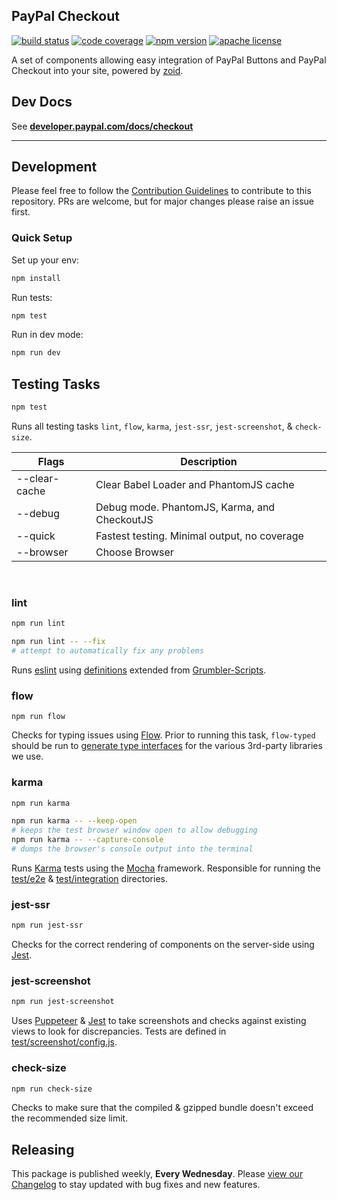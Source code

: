 ## PayPal Checkout

[![build status][build-badge]][build]
[![code coverage][coverage-badge]][coverage]
[![npm version][version-badge]][package]
[![apache license][license-badge]][license]

[build-badge]: https://img.shields.io/github/workflow/status/paypal/paypal-checkout-components/build?logo=github&style=flat-square
[build]: https://github.com/paypal/paypal-checkout-components/actions?query=workflow%3Abuild
[coverage-badge]: https://img.shields.io/codecov/c/github/paypal/paypal-checkout-components.svg?style=flat-square
[coverage]: https://codecov.io/github/paypal/paypal-checkout-components/
[version-badge]: https://img.shields.io/npm/v/@paypal/checkout-components.svg?style=flat-square
[package]: https://www.npmjs.com/package/@paypal/checkout-components
[license-badge]: https://img.shields.io/npm/l/@paypal/checkout-components.svg?style=flat-square
[license]: https://github.com/paypal/paypal-checkout-components/blob/main/LICENSE

A set of components allowing easy integration of PayPal Buttons and PayPal Checkout into your site, powered by
[zoid](https://github.com/krakenjs/zoid).

## Dev Docs

See [**developer.paypal.com/docs/checkout**](https://developer.paypal.com/docs/checkout/)

---

## Development

Please feel free to follow the [Contribution Guidelines](./CONTRIBUTING.md) to contribute to this repository. PRs are welcome, but for major changes please raise an issue first.

### Quick Setup

Set up your env:

```bash
npm install
```

Run tests:

```bash
npm test
```

Run in dev mode:

```bash
npm run dev
```

## Testing Tasks

```bash
npm test
```

Runs all testing tasks `lint`, `flow`, `karma`, `jest-ssr`, `jest-screenshot`, & `check-size`.

| Flags         | Description                                  |
| ------------- | -------------------------------------------- |
| --clear-cache | Clear Babel Loader and PhantomJS cache       |
| --debug       | Debug mode. PhantomJS, Karma, and CheckoutJS |
| --quick       | Fastest testing. Minimal output, no coverage |
| --browser     | Choose Browser                               |

&nbsp;

### lint

```bash
npm run lint

npm run lint -- --fix
# attempt to automatically fix any problems
```

Runs [eslint](https://eslint.org/) using [definitions](./.eslinter.js) extended from [Grumbler-Scripts](https://github.com/krakenjs/@krakenjs/grumbler-scripts/blob/main/config/.eslintrc-browser.js).

### flow

```
npm run flow
```

Checks for typing issues using [Flow](https://flow.org/). Prior to running this task, `flow-typed` should be run to [generate type interfaces](https://github.com/flow-typed/flow-typed) for the various 3rd-party libraries we use.

### karma

```bash
npm run karma

npm run karma -- --keep-open
# keeps the test browser window open to allow debugging
npm run karma -- --capture-console
# dumps the browser's console output into the terminal
```

Runs [Karma](https://mochajs.org/) tests using the [Mocha](https://mochajs.org/) framework. Responsible for running the [test/e2e](./test/e2e/) & [test/integration](./test/integration) directories.

### jest-ssr

```bash
npm run jest-ssr
```

Checks for the correct rendering of components on the server-side using [Jest](https://jestjs.io/).

### jest-screenshot

```bash
npm run jest-screenshot
```

Uses [Puppeteer](https://developers.google.com/web/tools/puppeteer) & [Jest](https://jestjs.io/) to take screenshots and checks against existing views to look for discrepancies. Tests are defined in [test/screenshot/config.js](./test/screenshot/config.js).

### check-size

```bash
npm run check-size
```

Checks to make sure that the compiled & gzipped bundle doesn't exceed the recommended size limit.

## Releasing

This package is published weekly, **Every Wednesday**. Please [view our Changelog](CHANGELOG.md) to stay updated with bug fixes and new features.
